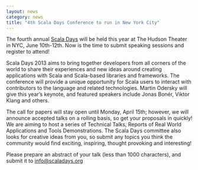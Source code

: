 ```yaml
---
layout: news
category: news
title: "4th Scala Days Conference to run in New York City"
---
```


The fourth annual [Scala Days](http://scaladays.org/) will be held this year at The Hudson Theater in NYC, June 10th-12th. Now is the time to submit speaking sessions and register to attend!

Scala Days 2013 aims to bring together developers from all corners of the world to share their experiences and new ideas around creating applications with Scala and Scala-based libraries and frameworks. The conference will provide a unique opportunity for Scala users to interact with contributors to the language and related technologies. Martin Odersky  will give this year’s keynote, and featured speakers include Jonas Bonér, Viktor Klang and others.

The call for papers will stay open until Monday, April 15th; however, we will announce accepted talks on a rolling basis, so get your proposals in quickly! We are aiming to host a series of Technical Talks, Reports of Real World Applications and Tools Demonstrations. The Scala Days committee also looks for creative ideas from you, so submit any topics you think the community would find exciting, inspiring, thought provoking and interesting! 

Please prepare an abstract of your talk (less than 1000 characters), and submit it to [info@scaladays.org](mailto:info@scaladays.org)
